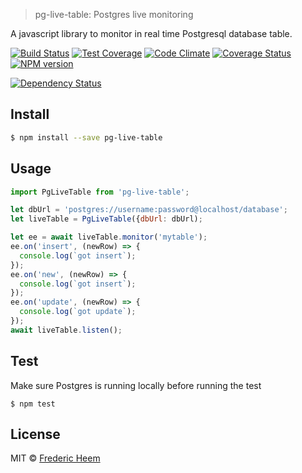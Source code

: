 

> pg-live-table: Postgres live monitoring

A javascript library to monitor in real time Postgresql database table.

[![Build Status][travis-image]][travis-url]
[![Test Coverage](https://codeclimate.com/github/FredericHeem/pg-live-table/badges/coverage.svg)](https://codeclimate.com/github/FredericHeem/pg-live-table/coverage) [![Code Climate](https://codeclimate.com/github/FredericHeem/pg-live-table/badges/gpa.svg)](https://codeclimate.com/github/FredericHeem/pg-live-table) [![Coverage Status](https://coveralls.io/repos/FredericHeem/pg-live-table/badge.svg?branch=master&service=github)](https://coveralls.io/github/FredericHeem/pg-live-table?branch=master) [![NPM version][npm-image]][npm-url]

[![Dependency Status][daviddm-image]][daviddm-url]

## Install

```sh
$ npm install --save pg-live-table
```


## Usage

```js
import PgLiveTable from 'pg-live-table';

let dbUrl = 'postgres://username:password@localhost/database';
let liveTable = PgLiveTable({dbUrl: dbUrl);

let ee = await liveTable.monitor('mytable');
ee.on('insert', (newRow) => {
  console.log(`got insert`);
});
ee.on('new', (newRow) => {
  console.log(`got insert`);
});
ee.on('update', (newRow) => {
  console.log(`got update`);
});
await liveTable.listen();

```

## Test

Make sure Postgres is running locally before running the test

    $ npm test

## License

MIT © [Frederic Heem](https://github.com/FredericHeem)


[npm-image]: https://badge.fury.io/js/pg-live-table.svg
[npm-url]: https://npmjs.org/package/pg-live-table
[travis-image]: https://travis-ci.org/FredericHeem/pg-live-table.svg?branch=master
[travis-url]: https://travis-ci.org/FredericHeem/pg-live-table
[daviddm-image]: https://david-dm.org/FredericHeem/pg-live-table.svg?theme=shields.io
[daviddm-url]: https://david-dm.org/FredericHeem/pg-live-table
